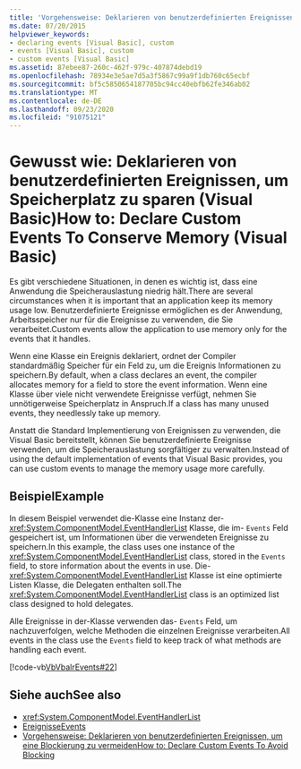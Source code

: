 ```yaml
---
title: 'Vorgehensweise: Deklarieren von benutzerdefinierten Ereignissen zum Einsparen von Arbeitsspeicher'
ms.date: 07/20/2015
helpviewer_keywords:
- declaring events [Visual Basic], custom
- events [Visual Basic], custom
- custom events [Visual Basic]
ms.assetid: 87ebee87-260c-462f-979c-407874debd19
ms.openlocfilehash: 78934e3e5ae7d5a3f5867c99a9f1db760c65ecbf
ms.sourcegitcommit: bf5c5850654187705bc94cc40ebfb62fe346ab02
ms.translationtype: MT
ms.contentlocale: de-DE
ms.lasthandoff: 09/23/2020
ms.locfileid: "91075121"
---
```

# <a name="how-to-declare-custom-events-to-conserve-memory-visual-basic"></a><span data-ttu-id="12bb5-102">Gewusst wie: Deklarieren von benutzerdefinierten Ereignissen, um Speicherplatz zu sparen (Visual Basic)</span><span class="sxs-lookup"><span data-stu-id="12bb5-102">How to: Declare Custom Events To Conserve Memory (Visual Basic)</span></span>

<span data-ttu-id="12bb5-103">Es gibt verschiedene Situationen, in denen es wichtig ist, dass eine Anwendung die Speicherauslastung niedrig hält.</span><span class="sxs-lookup"><span data-stu-id="12bb5-103">There are several circumstances when it is important that an application keep its memory usage low.</span></span> <span data-ttu-id="12bb5-104">Benutzerdefinierte Ereignisse ermöglichen es der Anwendung, Arbeitsspeicher nur für die Ereignisse zu verwenden, die Sie verarbeitet.</span><span class="sxs-lookup"><span data-stu-id="12bb5-104">Custom events allow the application to use memory only for the events that it handles.</span></span>  
  
 <span data-ttu-id="12bb5-105">Wenn eine Klasse ein Ereignis deklariert, ordnet der Compiler standardmäßig Speicher für ein Feld zu, um die Ereignis Informationen zu speichern.</span><span class="sxs-lookup"><span data-stu-id="12bb5-105">By default, when a class declares an event, the compiler allocates memory for a field to store the event information.</span></span> <span data-ttu-id="12bb5-106">Wenn eine Klasse über viele nicht verwendete Ereignisse verfügt, nehmen Sie unnötigerweise Speicherplatz in Anspruch.</span><span class="sxs-lookup"><span data-stu-id="12bb5-106">If a class has many unused events, they needlessly take up memory.</span></span>  
  
 <span data-ttu-id="12bb5-107">Anstatt die Standard Implementierung von Ereignissen zu verwenden, die Visual Basic bereitstellt, können Sie benutzerdefinierte Ereignisse verwenden, um die Speicherauslastung sorgfältiger zu verwalten.</span><span class="sxs-lookup"><span data-stu-id="12bb5-107">Instead of using the default implementation of events that Visual Basic provides, you can use custom events to manage the memory usage more carefully.</span></span>  
  
## <a name="example"></a><span data-ttu-id="12bb5-108">Beispiel</span><span class="sxs-lookup"><span data-stu-id="12bb5-108">Example</span></span>  

 <span data-ttu-id="12bb5-109">In diesem Beispiel verwendet die-Klasse eine Instanz der- <xref:System.ComponentModel.EventHandlerList> Klasse, die im- `Events` Feld gespeichert ist, um Informationen über die verwendeten Ereignisse zu speichern.</span><span class="sxs-lookup"><span data-stu-id="12bb5-109">In this example, the class uses one instance of the <xref:System.ComponentModel.EventHandlerList> class, stored in the `Events` field, to store information about the events in use.</span></span> <span data-ttu-id="12bb5-110">Die- <xref:System.ComponentModel.EventHandlerList> Klasse ist eine optimierte Listen Klasse, die Delegaten enthalten soll.</span><span class="sxs-lookup"><span data-stu-id="12bb5-110">The <xref:System.ComponentModel.EventHandlerList> class is an optimized list class designed to hold delegates.</span></span>  
  
 <span data-ttu-id="12bb5-111">Alle Ereignisse in der-Klasse verwenden das- `Events` Feld, um nachzuverfolgen, welche Methoden die einzelnen Ereignisse verarbeiten.</span><span class="sxs-lookup"><span data-stu-id="12bb5-111">All events in the class use the `Events` field to keep track of what methods are handling each event.</span></span>  
  
 [!code-vb[VbVbalrEvents#22](~/samples/snippets/visualbasic/VS_Snippets_VBCSharp/VbVbalrEvents/VB/Class1.vb#22)]  
  
## <a name="see-also"></a><span data-ttu-id="12bb5-112">Siehe auch</span><span class="sxs-lookup"><span data-stu-id="12bb5-112">See also</span></span>

- <xref:System.ComponentModel.EventHandlerList>
- [<span data-ttu-id="12bb5-113">Ereignisse</span><span class="sxs-lookup"><span data-stu-id="12bb5-113">Events</span></span>](index.md)
- [<span data-ttu-id="12bb5-114">Vorgehensweise: Deklarieren von benutzerdefinierten Ereignissen, um eine Blockierung zu vermeiden</span><span class="sxs-lookup"><span data-stu-id="12bb5-114">How to: Declare Custom Events To Avoid Blocking</span></span>](how-to-declare-custom-events-to-avoid-blocking.md)
